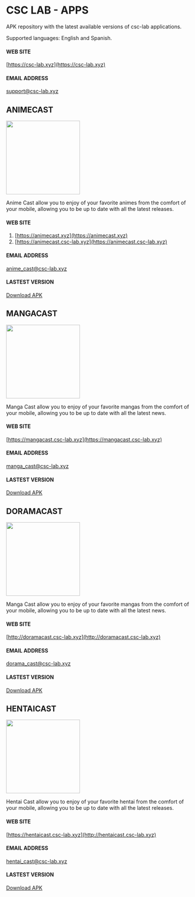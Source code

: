 # CSC LAB - APPS

APK repository with the latest available versions of csc-lab applications.

Supported languages: English and Spanish.

#### WEB SITE
[https://csc-lab.xyz](https://csc-lab.xyz)

#### EMAIL ADDRESS
support@csc-lab.xyz

## ANIMECAST 

<img src="https://animecast.csc-lab.xyz/img/logo_v3.png"  width="200" height="200">

Anime Cast allow you to enjoy of your favorite animes from the comfort of your mobile, allowing you to be up to date with all the latest releases.

#### WEB SITE
1. [https://animecast.xyz](https://animecast.xyz)
2. [https://animecast.csc-lab.xyz](https://animecast.csc-lab.xyz)

#### EMAIL ADDRESS
anime_cast@csc-lab.xyz

#### LASTEST VERSION
[Download APK](https://github.com/carlosesteven/csc_lab_apps/raw/master/anime_cast.apk)

## MANGACAST

<img src="https://mangacast.csc-lab.xyz/img/logo_v1.png"  width="200" height="200">

Manga Cast allow you to enjoy of your favorite mangas from the comfort of your mobile, allowing you to be up to date with all the latest news.

#### WEB SITE
[https://mangacast.csc-lab.xyz](https://mangacast.csc-lab.xyz)

#### EMAIL ADDRESS
manga_cast@csc-lab.xyz

#### LASTEST VERSION

[Download APK](https://github.com/carlosesteven/csc_lab_apps/raw/master/manga_cast.apk)

## DORAMACAST

<img src="http://doramacast.csc-lab.xyz/img/logo_v1.png"  width="200" height="200">

Manga Cast allow you to enjoy of your favorite mangas from the comfort of your mobile, allowing you to be up to date with all the latest news.

#### WEB SITE
[http://doramacast.csc-lab.xyz](http://doramacast.csc-lab.xyz)

#### EMAIL ADDRESS
dorama_cast@csc-lab.xyz

#### LASTEST VERSION

[Download APK](https://github.com/carlosesteven/csc_lab_apps/raw/master/dorama_cast.apk)

## HENTAICAST

<img src="https://hentaicast.csc-lab.xyz/img/hentai_cast_v1.png"  width="200" height="200">

Hentai Cast allow you to enjoy of your favorite hentai from the comfort of your mobile, allowing you to be up to date with all the latest releases.

#### WEB SITE
[https://hentaicast.csc-lab.xyz](http://hentaicast.csc-lab.xyz)

#### EMAIL ADDRESS
hentai_cast@csc-lab.xyz

#### LASTEST VERSION

[Download APK](https://github.com/carlosesteven/csc_lab_apps/raw/master/hentai_cast.apk)

